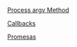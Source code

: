 [Process argv Method](https://www.tutorialspoint.com/process-argv-method-in-node-js)

[Callbacks](https://www.freecodecamp.org/espanol/news/funciones-callback-en-javascript-que-son-los-callback-en-js-y-como-usarlos/)

[Promesas](https://www.freecodecamp.org/espanol/news/que-es-una-promesa-promesas-de-javascript-para-principiantes/)